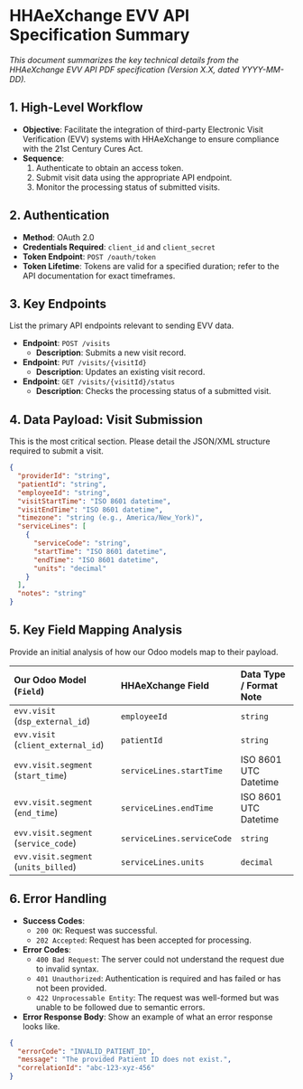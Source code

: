 # HHAeXchange EVV API Specification Summary

_This document summarizes the key technical details from the HHAeXchange EVV API PDF specification (Version X.X, dated YYYY-MM-DD)._

## 1. High-Level Workflow

-   **Objective**: Facilitate the integration of third-party Electronic Visit Verification (EVV) systems with HHAeXchange to ensure compliance with the 21st Century Cures Act.
-   **Sequence**: 
    1.  Authenticate to obtain an access token.
    2.  Submit visit data using the appropriate API endpoint.
    3.  Monitor the processing status of submitted visits.

## 2. Authentication

-   **Method**: OAuth 2.0
-   **Credentials Required**: `client_id` and `client_secret`
-   **Token Endpoint**: `POST /oauth/token`
-   **Token Lifetime**: Tokens are valid for a specified duration; refer to the API documentation for exact timeframes.

## 3. Key Endpoints

List the primary API endpoints relevant to sending EVV data.

-   **Endpoint**: `POST /visits`
    -   **Description**: Submits a new visit record.
-   **Endpoint**: `PUT /visits/{visitId}`
    -   **Description**: Updates an existing visit record.
-   **Endpoint**: `GET /visits/{visitId}/status`
    -   **Description**: Checks the processing status of a submitted visit.

## 4. Data Payload: Visit Submission

This is the most critical section. Please detail the JSON/XML structure required to submit a visit.

```json
{
  "providerId": "string",
  "patientId": "string",
  "employeeId": "string",
  "visitStartTime": "ISO 8601 datetime",
  "visitEndTime": "ISO 8601 datetime",
  "timezone": "string (e.g., America/New_York)",
  "serviceLines": [
    {
      "serviceCode": "string",
      "startTime": "ISO 8601 datetime",
      "endTime": "ISO 8601 datetime",
      "units": "decimal"
    }
  ],
  "notes": "string"
}
```

## 5. Key Field Mapping Analysis

Provide an initial analysis of how our Odoo models map to their payload.

| Our Odoo Model (`Field`)          | HHAeXchange Field  | Data Type / Format Note                     |
| :-------------------------------- | :----------------- | :------------------------------------------ |
| `evv.visit` (`dsp_external_id`)   | `employeeId`       | `string`                                    |
| `evv.visit` (`client_external_id`)| `patientId`        | `string`                                    |
| `evv.visit.segment` (`start_time`)| `serviceLines.startTime` | ISO 8601 UTC Datetime                     |
| `evv.visit.segment` (`end_time`)  | `serviceLines.endTime`   | ISO 8601 UTC Datetime                     |
| `evv.visit.segment` (`service_code`)| `serviceLines.serviceCode`| `string`                                    |
| `evv.visit.segment` (`units_billed`)|`serviceLines.units`| `decimal`                                   |

## 6. Error Handling

-   **Success Codes**: 
    - `200 OK`: Request was successful.
    - `202 Accepted`: Request has been accepted for processing.
-   **Error Codes**: 
    - `400 Bad Request`: The server could not understand the request due to invalid syntax.
    - `401 Unauthorized`: Authentication is required and has failed or has not been provided.
    - `422 Unprocessable Entity`: The request was well-formed but was unable to be followed due to semantic errors.
-   **Error Response Body**: Show an example of what an error response looks like.

```json
{
  "errorCode": "INVALID_PATIENT_ID",
  "message": "The provided Patient ID does not exist.",
  "correlationId": "abc-123-xyz-456"
}
```

